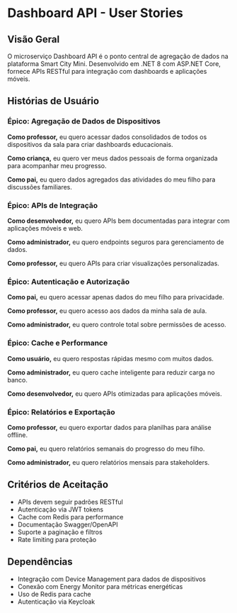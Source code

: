 # Dashboard API - User Stories

## Visão Geral
O microserviço Dashboard API é o ponto central de agregação de dados na plataforma Smart City Mini. Desenvolvido em .NET 8 com ASP.NET Core, fornece APIs RESTful para integração com dashboards e aplicações móveis.

## Histórias de Usuário

### Épico: Agregação de Dados de Dispositivos

**Como professor,** eu quero acessar dados consolidados de todos os dispositivos da sala para criar dashboards educacionais.

**Como criança,** eu quero ver meus dados pessoais de forma organizada para acompanhar meu progresso.

**Como pai,** eu quero dados agregados das atividades do meu filho para discussões familiares.

### Épico: APIs de Integração

**Como desenvolvedor,** eu quero APIs bem documentadas para integrar com aplicações móveis e web.

**Como administrador,** eu quero endpoints seguros para gerenciamento de dados.

**Como professor,** eu quero APIs para criar visualizações personalizadas.

### Épico: Autenticação e Autorização

**Como pai,** eu quero acessar apenas dados do meu filho para privacidade.

**Como professor,** eu quero acesso aos dados da minha sala de aula.

**Como administrador,** eu quero controle total sobre permissões de acesso.

### Épico: Cache e Performance

**Como usuário,** eu quero respostas rápidas mesmo com muitos dados.

**Como administrador,** eu quero cache inteligente para reduzir carga no banco.

**Como desenvolvedor,** eu quero APIs otimizadas para aplicações móveis.

### Épico: Relatórios e Exportação

**Como professor,** eu quero exportar dados para planilhas para análise offline.

**Como pai,** eu quero relatórios semanais do progresso do meu filho.

**Como administrador,** eu quero relatórios mensais para stakeholders.

## Critérios de Aceitação
- APIs devem seguir padrões RESTful
- Autenticação via JWT tokens
- Cache com Redis para performance
- Documentação Swagger/OpenAPI
- Suporte a paginação e filtros
- Rate limiting para proteção

## Dependências
- Integração com Device Management para dados de dispositivos
- Conexão com Energy Monitor para métricas energéticas
- Uso de Redis para cache
- Autenticação via Keycloak
